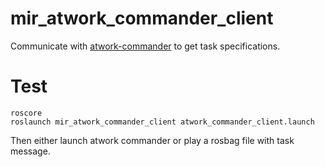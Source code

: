 # mir_atwork_commander_client

Communicate with
[atwork-commander](https://github.com/robocup-at-work/atwork-commander) to get
task specifications.

# Test

```
roscore
roslaunch mir_atwork_commander_client atwork_commander_client.launch
```

Then either launch atwork commander or play a rosbag file with task message.
